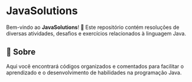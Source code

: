 # JavaSolutions

Bem-vindo ao **JavaSolutions**! 🚀 Este repositório contém resoluções de diversas atividades, desafios e exercícios relacionados à linguagem Java.

## 📌 Sobre
Aqui você encontrará códigos organizados e comentados para facilitar o aprendizado e o desenvolvimento de habilidades na programação Java.
